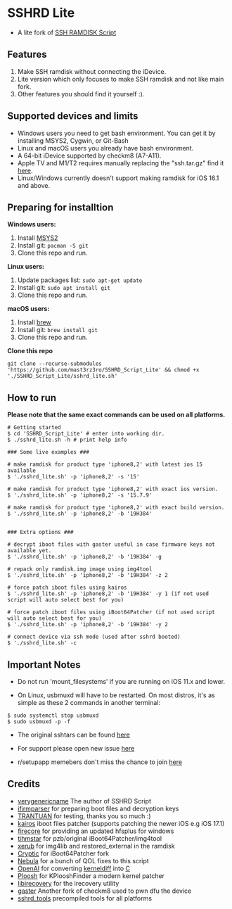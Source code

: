 # SSHRD Lite

* A lite fork of [SSH RAMDISK Script](https://github.com/verygenericname/SSHRD_Script)

## Features

1. Make SSH ramdisk without connecting the iDevice.
2. Lite version which only focuses to make SSH ramdisk and not like main fork.
3. Other features you should find it yourself :).

## Supported devices and limits

* Windows users you need to get bash environment. You can get it by installing MSYS2, Cygwin, or Git-Bash
* Linux and macOS users you already have bash environment.
* A 64-bit iDevice supported by checkm8 (A7-A11).
* Apple TV and M1/T2 requires manually replacing the "ssh.tar.gz" find it [here](https://github.com/verygenericname/sshtars).
* Linux/Windows currently doesn't support making ramdisk for iOS 16.1 and above.

## Preparing for installtion

**Windows users:**
1. Install [MSYS2](https://www.msys2.org)
2. Install git: `pacman -S git`
3. Clone this repo and run.

**Linux users:**
1. Update packages list: `sudo apt-get update`
2. Install git: `sudo apt install git`
3. Clone this repo and run.

**macOS users:**
1. Install [brew](https://brew.sh)
2. Install git: `brew install git`
3. Clone this repo and run.

**Clone this repo**
```shell
git clone --recurse-submodules 'https://github.com/mast3rz3ro/SSHRD_Script_Lite' && chmod +x './SSHRD_Script_Lite/sshrd_lite.sh'
```

## How to run

**Please note that the same exact commands can be used on all platforms.**

```shell
# Getting started
$ cd 'SSHRD_Script_Lite' # enter into working dir.
$ ./sshrd_lite.sh -h # print help info

### Some live examples ###

# make ramdisk for product type 'iphone8,2' with latest ios 15 available
$ './sshrd_lite.sh' -p 'iphone8,2' -s '15'

# make ramdisk for product type 'iphone8,2' with exact ios version.
$ './sshrd_lite.sh' -p 'iphone8,2' -s '15.7.9'

# make ramdisk for product type 'iphone8,2' with exact build version.
$ './sshrd_lite.sh' -p 'iphone8,2' -b '19H384'


### Extra options ###

# decrypt iboot files with gaster useful in case firmware keys not available yet.
$ './sshrd_lite.sh' -p 'iphone8,2' -b '19H384' -g

# repack only ramdisk.img image using img4tool
$ './sshrd_lite.sh' -p 'iphone8,2' -b '19H384' -z 2

# force patch iboot files using kairos
$ './sshrd_lite.sh' -p 'iphone8,2' -b '19H384' -y 1 (if not used script will auto select best for you)

# force patch iboot files using iBoot64Patcher (if not used script will auto select best for you)
$ './sshrd_lite.sh' -p 'iphone8,2' -b '19H384' -y 2

# connect device via ssh mode (used after sshrd booted)
$ './sshrd_lite.sh' -c
```


## Important Notes

* Do not run 'mount_filesystems' if you are running on iOS 11.x and lower.

* On Linux, usbmuxd will have to be restarted. On most distros, it's as simple as these 2 commands in another terminal:

```
$ sudo systemctl stop usbmuxd
$ sudo usbmuxd -p -f
```

* The original sshtars can be found [here](https://github.com/verygenericname/sshtars)

* For support please open new issue [here](https://github.com/mast3rz3ro/sshrd_script_lite/issues)

* r/setupapp memebers don't miss the chance to join [here](https://t.me/Tsun4m1_tool)


## Credits

- [verygenericname](https://github.com/verygenericname/SSHRD_Script) The author of SSHRD Script
- [ifirmparser](https://github.com/mast3rz3ro/ifirmware_parser) for preparing boot files and decryption keys
- [TRANTUAN](https://github.com/TRANTUAN-PC) for testing, thanks you so much :)
- [kairos](https://github.com/dayt0n/kairos) iboot files patcher (supports patching the newer iOS e.g iOS 17.1)
- [firecore](https://github.com/firecore/Seas0nPass-Windows/) for providing an updated hfsplus for windows
- [tihmstar](https://github.com/tihmstar) for pzb/original iBoot64Patcher/img4tool
- [xerub](https://github.com/xerub) for img4lib and restored_external in the ramdisk
- [Cryptic](https://github.com/Cryptiiiic) for iBoot64Patcher fork
- [Nebula](https://github.com/itsnebulalol) for a bunch of QOL fixes to this script
- [OpenAI](https://chat.openai.com/chat) for converting [kerneldiff](https://github.com/mcg29/kerneldiff) into [C](https://github.com/verygenericname/kerneldiff_C)
- [Ploosh](https://github.com/plooshi) for KPlooshFinder a modern kernel patcher
- [libirecovery](https://github.com/libimobiledevice/libimobiledevice) for the irecovery utility
- [gaster](https://github.com/0x7ff/gaster) Another fork of checkm8 used to pwn dfu the device
- [sshrd_tools](https://github.com/mast3rz3ro/sshrd_tools) precompiled tools for all platforms
